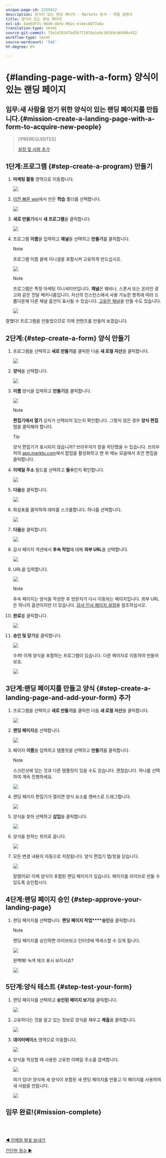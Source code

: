 ```yaml
---
unique-page-id: 2359412
description: 양식이 있는 랜딩 페이지 - Marketo 문서 - 제품 설명서
title: 양식이 있는 랜딩 페이지
exl-id: 4ae6df7c-96d0-4bfe-962c-e14ecb877a6a
translation-type: tm+mt
source-git-commit: 72e1d29347bd5b77107da1e9c30169cb6490c432
workflow-type: tm+mt
source-wordcount: '542'
ht-degree: 0%

---
```


# {#landing-page-with-a-form} 양식이 있는 랜딩 페이지

## 임무:새 사람을 얻기 위한 양식이 있는 랜딩 페이지를 만듭니다.{#mission-create-a-landing-page-with-a-form-to-acquire-new-people}

>[!PREREQUISITES]
>
>[설정 및 사람 추가](/help/marketo/getting-started/quick-wins/get-set-up-and-add-a-person.md)

## 1단계:프로그램 {#step-create-a-program} 만들기

1. **마케팅 활동** 영역으로 이동합니다.

   ![](assets/ma.png)

1. [이전 빠른 win](/help/marketo/getting-started/quick-wins/send-an-email.md)에서 만든 **학습** 폴더를 선택합니다.

   ![](assets/image2014-9-8-17-3a45-3a34.png)

1. **새로 만들기**&#x200B;에서 **새 프로그램**&#x200B;을 클릭합니다.

   ![](assets/image2014-9-8-17-3a45-3a49.png)

1. 프로그램 **이름**&#x200B;을 입력하고 **채널**&#x200B;을 선택하고 **만들기**&#x200B;를 클릭합니다.

   >[!NOTE]
   >
   >프로그램 이름 끝에 이니셜을 포함시켜 고유하게 만드십시오.

   ![](assets/image2014-9-8-17-3a46-3a28.png)

   >[!NOTE]
   >
   >프로그램은 특정 마케팅 이니셔티브입니다. **채널**&#x200B;은 웨비나, 스폰서 또는 온라인 광고와 같은 전달 메커니즘입니다. 자신의 인스턴스에서 사용 가능한 항목에 따라 드롭다운에 다른 채널 옵션이 표시될 수 있습니다. [고유한 채널](/help/marketo/product-docs/administration/tags/create-a-program-channel.md)을 만들 수도 있습니다.

   ![](assets/image2014-9-8-17-3a46-3a47.png)

잘했다! 프로그램을 만들었으므로 이제 컨텐츠를 만들어 보겠습니다.

## 2단계:{#step-create-a-form} 양식 만들기

1. 프로그램을 선택하고 **새로 만들기**&#x200B;를 클릭한 다음 **새 로컬 자산**&#x200B;을 클릭합니다.

   ![](assets/image2014-9-24-11-3a4-3a29.png)

1. **양식**&#x200B;을 선택합니다.

   ![](assets/image2014-9-24-11-3a4-3a42.png)

1. **이름** 양식을 입력하고 **만들기**&#x200B;를 클릭합니다.

   ![](assets/image2014-9-24-11-3a5-3a0.png)

   >[!NOTE]
   >
   >**편집기에서 열기** 상자가 선택되어 있는지 확인합니다. 그렇지 않은 경우 **양식 편집** 탭을 클릭해야 합니다.

   >[!TIP]
   >
   >양식 편집기가 표시되지 않습니까? 브라우저가 창을 차단했을 수 있습니다. 브라우저의 [app.markto.com](https://app.marketo.com/)에서 팝업을 활성화하고 맨 위 메뉴 모음에서 초안 편집을 클릭합니다.

1. **이메일 주소** 필드를 선택하고 **필수**&#x200B;인지 확인합니다.

   ![](assets/image2014-9-24-11-3a5-3a27.png)

1. **다음**&#x200B;을 클릭합니다.

   ![](assets/image2014-9-24-11-3a5-3a44.png)

1. 화살표를 클릭하여 테마를 스크롤합니다. 하나를 선택합니다.

   ![](assets/image2014-9-24-11-3a6-3a0.png)

1. **다음**&#x200B;을 클릭합니다.

   ![](assets/image2014-9-24-11-3a6-3a19.png)

1. 감사 페이지 섹션에서 **후속 작업**&#x200B;에 대해 **외부 URL**&#x200B;을 선택합니다.

   ![](assets/image2014-9-24-11-3a6-3a35.png)

1. URL을 입력합니다.

   ![](assets/image2014-9-24-11-3a6-3a50.png)

   >[!NOTE]
   >
   >후속 페이지는 양식을 작성한 후 방문자가 다시 이동되는 페이지입니다. 외부 URL은 하나의 옵션이지만 더 있습니다. [감사 인사 페이지 설정](/help/marketo/product-docs/demand-generation/forms/creating-a-form/set-a-form-thank-you-page.md)을 참조하십시오.

1. **완료**&#x200B;를 클릭합니다.

   ![](assets/image2014-9-24-11-3a7-3a3.png)

1. **승인 및 닫기**&#x200B;를 클릭합니다.

   ![](assets/image2014-9-24-11-3a7-3a15.png)

   수퍼! 이제 양식을 포함하는 프로그램이 있습니다. 다른 페이지로 이동하여 만들어 보죠.

   ![](assets/image2014-9-24-11-3a7-3a32.png)

## 3단계:랜딩 페이지를 만들고 양식 {#step-create-a-landing-page-and-add-your-form} 추가

1. 프로그램을 선택하고 **새로 만들기**&#x200B;를 클릭한 다음 **새 로컬 자산**&#x200B;을 클릭합니다.

   ![](assets/image2014-9-24-11-3a7-3a51.png)

1. **랜딩 페이지**&#x200B;를 선택합니다.

   ![](assets/image2014-9-24-11-3a8-3a5.png)

1. 페이지 **이름**&#x200B;을 입력하고 템플릿을 선택하고 **만들기**&#x200B;를 클릭합니다.

   >[!NOTE]
   >
   >스크린샷에 있는 것과 다른 템플릿이 있을 수도 있습니다. 괜찮습니다. 하나를 선택하여 계속 진행하세요.

   ![](assets/image2014-9-24-11-3a8-3a23.png)

1. 랜딩 페이지 편집기가 열리면 양식 요소를 캔버스로 드래그합니다.

   ![](assets/twentyone.png)

1. 양식을 찾아 선택하고 **삽입**&#x200B;을 클릭합니다.

   ![](assets/image2014-9-24-11-3a8-3a53.png)

1. 양식을 원하는 위치로 끕니다.

   ![](assets/image2014-9-24-11-3a9-3a6.png)

1. 모든 변경 내용이 자동으로 저장됩니다. 양식 편집기 탭/창을 닫습니다.

   ![](assets/image2014-9-24-11-3a9-3a19.png)

   잘했어요! 이제 양식이 포함된 랜딩 페이지가 있습니다. 페이지를 라이브로 만들 수 있도록 승인합시다.

## 4단계:랜딩 페이지 승인 {#step-approve-your-landing-page}

1. 랜딩 페이지를 선택합니다. **랜딩 페이지 작업****승인**&#x200B;을 클릭합니다.

   >[!NOTE]
   >
   >랜딩 페이지를 승인하면 라이브되고 인터넷에 액세스할 수 있게 됩니다.

   ![](assets/image2014-9-24-11-3a9-3a37.png)

   완벽해! 녹색 체크 표시 보이시죠?

   ![](assets/image2014-9-24-11-3a9-3a53.png)

## 5단계:양식 테스트 {#step-test-your-form}

1. 랜딩 페이지를 선택하고 **승인된 페이지 보기**&#x200B;를 클릭합니다.

   ![](assets/image2014-9-24-11-3a10-3a9.png)

1. 고유하다는 것을 알고 있는 정보로 양식을 채우고 **제출**&#x200B;을 클릭합니다.

   ![](assets/image2014-9-24-11-3a10-3a23.png)

1. **데이터베이스** 영역으로 이동합니다.

   ![](assets/db-1.png)

1. 양식을 작성할 때 사용한 고유한 이메일 주소를 검색합니다.

   ![](assets/30.png)

   여기 있다! 양식에 새 양식이 포함된 새 랜딩 페이지를 만들고 이 페이지를 사용하여 새 사람을 만듭니다.

   ![](assets/thirty-one.png)

## 임무 완료!{#mission-complete}

<br> 

[◄ 이메일 발포 보내기](/help/marketo/getting-started/quick-wins/send-an-email.md)

[간단한 점수 ►](/help/marketo/getting-started/quick-wins/simple-scoring.md)
